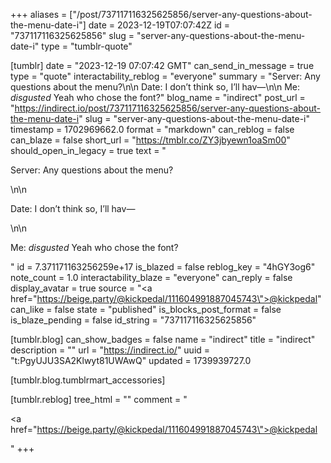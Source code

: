 +++
aliases = ["/post/737117116325625856/server-any-questions-about-the-menu-date-i"]
date = 2023-12-19T07:07:42Z
id = "737117116325625856"
slug = "server-any-questions-about-the-menu-date-i"
type = "tumblr-quote"

[tumblr]
date = "2023-12-19 07:07:42 GMT"
can_send_in_message = true
type = "quote"
interactability_reblog = "everyone"
summary = "Server: Any questions about the menu?\n\n Date: I don’t think so, I’ll hav—\n\n Me: *disgusted* Yeah who chose the font?"
blog_name = "indirect"
post_url = "https://indirect.io/post/737117116325625856/server-any-questions-about-the-menu-date-i"
slug = "server-any-questions-about-the-menu-date-i"
timestamp = 1702969662.0
format = "markdown"
can_reblog = false
can_blaze = false
short_url = "https://tmblr.co/ZY3jbyewn1oaSm00"
should_open_in_legacy = true
text = "<p>Server: Any questions about the menu?</p>\n\n<p>Date: I don’t think so, I’ll hav—</p>\n\n<p>Me: *disgusted* Yeah who chose the font?</p>"
id = 7.371171163256259e+17
is_blazed = false
reblog_key = "4hGY3og6"
note_count = 1.0
interactability_blaze = "everyone"
can_reply = false
display_avatar = true
source = "<a href=\"https://beige.party/@kickpedal/111604991887045743\">@kickpedal</a>"
can_like = false
state = "published"
is_blocks_post_format = false
is_blaze_pending = false
id_string = "737117116325625856"

[tumblr.blog]
can_show_badges = false
name = "indirect"
title = "indirect"
description = ""
url = "https://indirect.io/"
uuid = "t:PgyUJU3SA2Klwyt81UWAwQ"
updated = 1739939727.0

[tumblr.blog.tumblrmart_accessories]

[tumblr.reblog]
tree_html = ""
comment = "<p><a href=\"https://beige.party/@kickpedal/111604991887045743\">@kickpedal</a></p>"
+++
